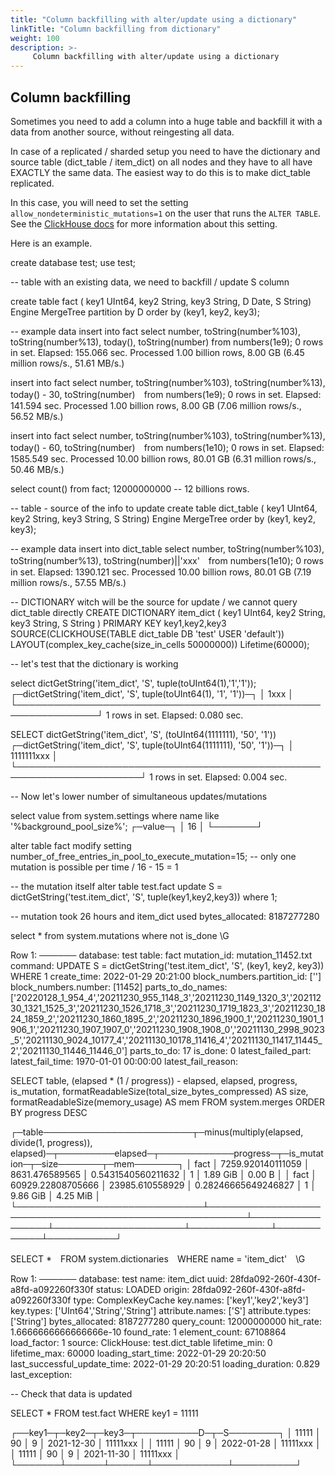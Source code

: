 ```yaml
---
title: "Column backfilling with alter/update using a dictionary"
linkTitle: "Column backfilling from dictionary"
weight: 100
description: >-
     Column backfilling with alter/update using a dictionary
---
```


## Column backfilling

Sometimes you need to add a column into a huge table and backfill it with a data from another source, without reingesting all data.


 
In case of a replicated / sharded setup you need to have the dictionary and source table (dict_table / item_dict) on all nodes and they have to all have EXACTLY the same data. The easiest way to do this is to make dict_table replicated.

In this case, you will need to set the setting `allow_nondeterministic_mutations=1` on the user that runs the `ALTER TABLE`. See the [ClickHouse docs](https://clickhouse.com/docs/en/operations/settings/settings#allow_nondeterministic_mutations) for more information about this setting.




Here is an example.

<code-block ignore-vars="true">
create database test;
use test;

-- table with an existing data, we need to backfill / update S column

create table fact ( key1 UInt64, key2 String, key3 String, D Date, S String)
Engine MergeTree partition by D order by (key1, key2, key3);

-- example data
insert into fact select number, toString(number%103), toString(number%13), today(), toString(number) from numbers(1e9);
0 rows in set. Elapsed: 155.066 sec. Processed 1.00 billion rows, 8.00 GB (6.45 million rows/s., 51.61 MB/s.)

insert into fact select number, toString(number%103), toString(number%13), today() - 30, toString(number)　from numbers(1e9);
0 rows in set. Elapsed: 141.594 sec. Processed 1.00 billion rows, 8.00 GB (7.06 million rows/s., 56.52 MB/s.)

insert into fact select number, toString(number%103), toString(number%13), today() - 60, toString(number)　from numbers(1e10);
0 rows in set. Elapsed: 1585.549 sec. Processed 10.00 billion rows, 80.01 GB (6.31 million rows/s., 50.46 MB/s.)

select count() from fact;
12000000000                          -- 12 billions rows.


-- table - source of the info to update
create table dict_table ( key1 UInt64, key2 String, key3 String, S String)
Engine MergeTree order by (key1, key2, key3);

-- example data
insert into dict_table select number, toString(number%103), toString(number%13), 
toString(number)||'xxx'　from numbers(1e10);
0 rows in set. Elapsed: 1390.121 sec. Processed 10.00 billion rows, 80.01 GB (7.19 million rows/s., 57.55 MB/s.)

-- DICTIONARY witch will be the source for update / we cannot query dict_table directly
CREATE DICTIONARY item_dict ( key1 UInt64, key2 String, key3 String, S String ) 
PRIMARY KEY key1,key2,key3 SOURCE(CLICKHOUSE(TABLE dict_table DB 'test' USER 'default')) 
LAYOUT(complex_key_cache(size_in_cells 50000000))
Lifetime(60000);



-- let's test that the dictionary is working

select dictGetString('item_dict', 'S', tuple(toUInt64(1),'1','1'));
┌─dictGetString('item_dict', 'S', tuple(toUInt64(1), '1', '1'))─┐
│ 1xxx                                                          │
└───────────────────────────────────────────────────────────────┘
1 rows in set. Elapsed: 0.080 sec.

SELECT dictGetString('item_dict', 'S', (toUInt64(1111111), '50', '1'))
┌─dictGetString('item_dict', 'S', tuple(toUInt64(1111111), '50', '1'))─┐
│ 1111111xxx                                                           │
└──────────────────────────────────────────────────────────────────────┘
1 rows in set. Elapsed: 0.004 sec.


-- Now let's lower number of simultaneous updates/mutations

select value from system.settings where name like '%background_pool_size%';
┌─value─┐
│ 16    │
└───────┘

alter table fact modify setting number_of_free_entries_in_pool_to_execute_mutation=15; -- only one mutation is possible per time / 16 - 15 = 1


-- the mutation itself
alter table test.fact update S = dictGetString('test.item_dict', 'S', tuple(key1,key2,key3)) where 1;

-- mutation took 26 hours and item_dict used bytes_allocated: 8187277280


select * from system.mutations where not is_done \G

Row 1:
──────
database:                   test
table:                      fact
mutation_id:                mutation_11452.txt
command:                    UPDATE S = dictGetString('test.item_dict', 'S', (key1, key2, key3)) WHERE 1
create_time:                2022-01-29 20:21:00
block_numbers.partition_id: ['']
block_numbers.number:       [11452]
parts_to_do_names:          ['20220128_1_954_4','20211230_955_1148_3','20211230_1149_1320_3','20211230_1321_1525_3','20211230_1526_1718_3','20211230_1719_1823_3','20211230_1824_1859_2','20211230_1860_1895_2','20211230_1896_1900_1','20211230_1901_1906_1','20211230_1907_1907_0','20211230_1908_1908_0','20211130_2998_9023_5','20211130_9024_10177_4','20211130_10178_11416_4','20211130_11417_11445_2','20211130_11446_11446_0']
parts_to_do:                17
is_done:                    0
latest_failed_part:
latest_fail_time:           1970-01-01 00:00:00
latest_fail_reason:


SELECT
    table,
    (elapsed * (1 / progress)) - elapsed,
    elapsed,
    progress,
    is_mutation,
    formatReadableSize(total_size_bytes_compressed) AS size,
    formatReadableSize(memory_usage) AS mem
FROM system.merges
ORDER BY progress DESC

┌─table────────────────────────┬─minus(multiply(elapsed, divide(1, progress)), elapsed)─┬─────────elapsed─┬────────────progress─┬─is_mutation─┬─size───────┬─mem───────┐
│ fact                         │                                      7259.920140111059 │  8631.476589565 │  0.5431540560211632 │           1 │ 1.89 GiB   │ 0.00 B    │
│ fact                         │                                      60929.22808705666 │ 23985.610558929 │ 0.28246665649246827 │           1 │ 9.86 GiB   │ 4.25 MiB  │
└──────────────────────────────┴────────────────────────────────────────────────────────┴─────────────────┴─────────────────────┴─────────────┴────────────┴───────────┘


SELECT *　FROM system.dictionaries　WHERE name = 'item_dict'　\G

Row 1:
──────
database:                    test
name:                        item_dict
uuid:                        28fda092-260f-430f-a8fd-a092260f330f
status:                      LOADED
origin:                      28fda092-260f-430f-a8fd-a092260f330f
type:                        ComplexKeyCache
key.names:                   ['key1','key2','key3']
key.types:                   ['UInt64','String','String']
attribute.names:             ['S']
attribute.types:             ['String']
bytes_allocated:             8187277280
query_count:                 12000000000
hit_rate:                    1.6666666666666666e-10
found_rate:                  1
element_count:               67108864
load_factor:                 1
source:                      ClickHouse: test.dict_table
lifetime_min:                0
lifetime_max:                60000
loading_start_time:          2022-01-29 20:20:50
last_successful_update_time: 2022-01-29 20:20:51
loading_duration:            0.829
last_exception:


-- Check that data is updated 

SELECT *
FROM test.fact
WHERE key1 = 11111

┌──key1─┬─key2─┬─key3─┬──────────D─┬─S────────┐
│ 11111 │ 90   │ 9    │ 2021-12-30 │ 11111xxx │
│ 11111 │ 90   │ 9    │ 2022-01-28 │ 11111xxx │
│ 11111 │ 90   │ 9    │ 2021-11-30 │ 11111xxx │
└───────┴──────┴──────┴────────────┴──────────┘
</code-block>